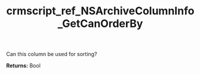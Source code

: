 ﻿---
title: crmscript_ref_NSArchiveColumnInfo_GetCanOrderBy
description: Bool NSArchiveColumnInfo.GetCanOrderBy()
intellisense: NSArchiveColumnInfo.GetCanOrderBy
keywords: NSArchiveColumnInfo, GetCanOrderBy
so.topic: reference
---

Can this column be used for sorting?

**Returns:** Bool


